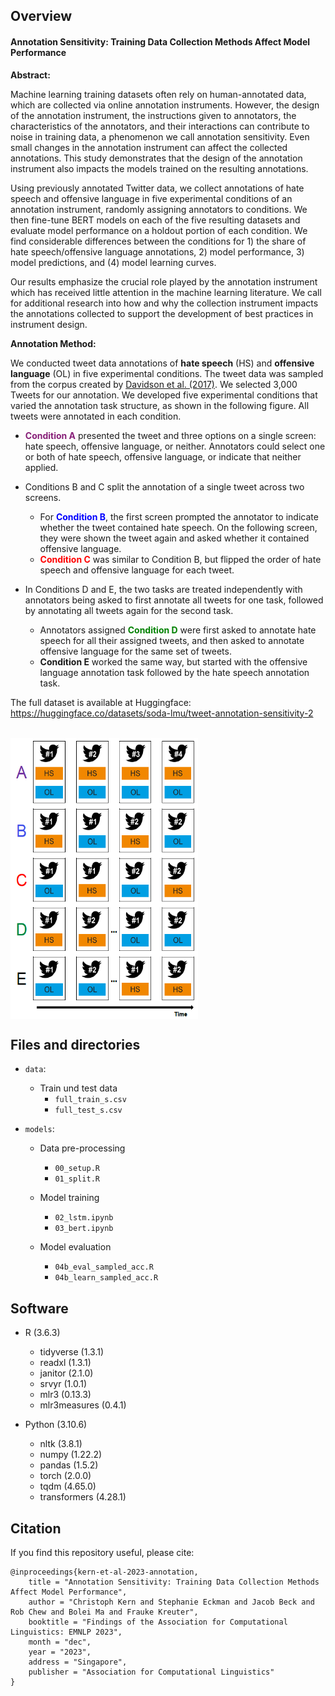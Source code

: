 ## Overview

#### Annotation Sensitivity: Training Data Collection Methods Affect Model Performance

**Abstract:**

Machine learning training datasets often rely on human-annotated data, which are collected via online annotation instruments. However, the design of the annotation instrument, the instructions given to annotators, the characteristics of the annotators, and their interactions can contribute to noise in training data, a phenomenon we call annotation sensitivity. Even small changes in the annotation instrument can affect the collected annotations. This study demonstrates that the design of the annotation instrument also impacts the models trained on the resulting annotations. 

Using previously annotated Twitter data, we collect annotations of hate speech and offensive language in five experimental conditions of an annotation instrument, randomly assigning annotators to conditions. We then fine-tune BERT models on each of the five resulting datasets and evaluate model performance on a holdout portion of each condition. We find considerable differences between the conditions for 1) the share of hate speech/offensive language annotations, 2) model performance, 3) model predictions, and (4) model learning curves.

Our results emphasize the crucial role played by the annotation instrument which has received little attention in the machine learning literature. We call for additional research into how and why the collection instrument impacts the annotations collected to support the development of best practices in instrument design. 

**Annotation Method:**

We conducted tweet data annotations of **hate speech** (HS) and **offensive language** (OL) in five experimental conditions. The tweet data was sampled from the corpus created by [Davidson et al. (2017)](https://ojs.aaai.org/index.php/ICWSM/article/view/14955). We selected 3,000 Tweets for our annotation. We developed five experimental conditions that varied the annotation task structure, as shown in the following figure. All tweets were annotated in each condition.

- **<font color= #871F78>Condition A</font>** presented the tweet and three options on a single screen: hate speech, offensive language, or neither. Annotators could select one or both of hate speech, offensive language, or indicate that neither applied.

- Conditions B and C split the annotation of a single tweet across two screens.
  + For **<font color= Blue>Condition B</font>**, the first screen prompted the annotator to indicate whether the tweet contained hate speech. On the following screen, they were shown the tweet again and asked whether it contained offensive language.
  + **<font color= red>Condition C</font>** was similar to Condition B, but flipped the order of hate speech and offensive language for each tweet. 

- In Conditions D and E, the two tasks are treated independently with annotators being asked to first annotate all tweets for one task, followed by annotating all tweets again for the second task.
  + Annotators assigned **<font color=green>Condition D</font>** were first asked to annotate hate speech for all their assigned tweets, and then asked to annotate offensive language for the same set of tweets.
  + **Condition E** worked the same way, but started with the offensive language annotation task followed by the hate speech annotation task.  

The full dataset is available at Huggingface: https://huggingface.co/datasets/soda-lmu/tweet-annotation-sensitivity-2

<br />

<img src="https://raw.githubusercontent.com/chkern/tweet-annotation-sensitivity/main/fig/exp_conditions.png" width = "300" height = "450" alt="" align=center />


## Files and directories

- ``data``: 
    - Train und test data
      + `full_train_s.csv`
      + `full_test_s.csv`
  

- ``models``:

  - Data pre-processing 
      + `00_setup.R`
      + `01_split.R`
      
  - Model training 
      + `02_lstm.ipynb`
      + `03_bert.ipynb`
      
  - Model evaluation
      + `04b_eval_sampled_acc.R`
      + `04b_learn_sampled_acc.R`


## Software

- R (3.6.3)
  - tidyverse (1.3.1)
  - readxl (1.3.1)
  - janitor (2.1.0)
  - srvyr (1.0.1)
  - mlr3 (0.13.3)
  - mlr3measures (0.4.1)

- Python (3.10.6)
  - nltk (3.8.1)
  - numpy (1.22.2)
  - pandas (1.5.2)
  - torch (2.0.0)
  - tqdm (4.65.0)
  - transformers (4.28.1)

## Citation

If you find this repository useful, please cite:
```
@inproceedings{kern-et-al-2023-annotation,
    title = "Annotation Sensitivity: Training Data Collection Methods Affect Model Performance",
    author = "Christoph Kern and Stephanie Eckman and Jacob Beck and Rob Chew and Bolei Ma and Frauke Kreuter",
    booktitle = "Findings of the Association for Computational Linguistics: EMNLP 2023",
    month = "dec",
    year = "2023",
    address = "Singapore",
    publisher = "Association for Computational Linguistics"
}
```
